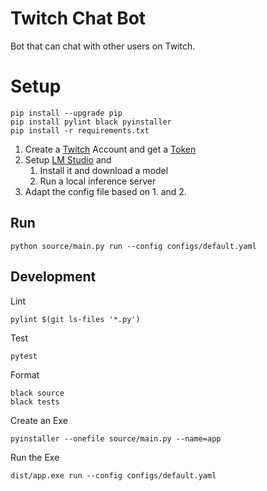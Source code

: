 # Twitch Chat Bot

Bot that can chat with other users on Twitch.


# Setup

````shell
pip install --upgrade pip
pip install pylint black pyinstaller
pip install -r requirements.txt
````
1. Create a [Twitch](twitch.tv) Account and get a [Token](https://twitchapps.com/tmi/)
2. Setup [LM Studio](https://lmstudio.ai/) and 
   1. Install it and download a model
   3. Run a local inference server
3. Adapt the config file based on 1. and 2.

## Run
````shell
python source/main.py run --config configs/default.yaml
````




## Development
Lint
```shell
pylint $(git ls-files '*.py')
```
Test
````shell
pytest
````
Format 
````shell
black source 
black tests
````
Create an Exe
````shell
pyinstaller --onefile source/main.py --name=app
```` 
Run the Exe 
````shell
dist/app.exe run --config configs/default.yaml
````
